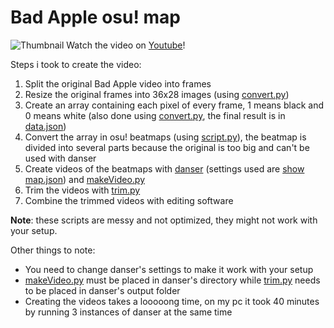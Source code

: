# Bad Apple osu! map

![Thumbnail](thumbnail.png)
Watch the video on [Youtube](https://youtu.be/g4x5-5EV3K4)!

Steps i took to create the video:
1. Split the original Bad Apple video into frames
2. Resize the original frames into 36x28 images (using [convert.py](https://github.com/D0m1nos/Bad-Apple-osu-map/blob/main/convert.py))
3. Create an array containing each pixel of every frame, 1 means black and 0 means white (also done using [convert.py](https://github.com/D0m1nos/Bad-Apple-osu-map/blob/main/convert.py), the final result is in [data.json](https://github.com/D0m1nos/Bad-Apple-osu-map/blob/main/data.json))
4. Convert the array in osu! beatmaps (using [script.py](https://github.com/D0m1nos/Bad-Apple-osu-map/blob/main/script.py)), the beatmap is divided into several parts because the original is too big and can't be used with danser
5. Create videos of the beatmaps with [danser](https://github.com/Wieku/danser-go) (settings used are [show map.json]()) and [makeVideo.py]()
6. Trim the videos with [trim.py]()
7. Combine the trimmed videos with editing software

**Note**: these scripts are messy and not optimized, they might not work with your setup.

Other things to note:
- You need to change danser's settings to make it work with your setup
- [makeVideo.py]() must be placed in danser's directory while [trim.py]() needs to be placed in danser's output folder
- Creating the videos takes a looooong time, on my pc it took 40 minutes by running 3 instances of danser at the same time
